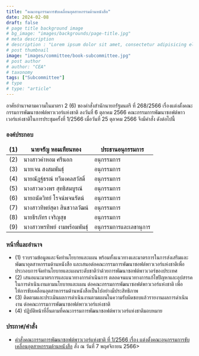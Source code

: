 ```yaml
---
title: "คณะอนุกรรมการขับเคลื่อนอุตสาหกรรมด้านหนังสือ"
date: 2024-02-08
draft: false
# page title background image
# bg_image: "images/backgrounds/page-title.jpg"
# meta description
# description : "Lorem ipsum dolor sit amet, consectetur adipisicing elit, sed do eiusmod tempor incididunt ut labore. dolore magna aliqua. Ut enim ad minim veniam, quis nostrud."
# post thumbnail
image: "images/committee/book-subcommittee.jpg"
# post author
# author: "CEA"
# taxonomy
tags: ["Subcommittee"]
# type
# type: "article"
---
```


<style>
  td, th { border: none!important; }
</style>

อาศัยอำนาจตามความในมาตรา 2 (6) ของคำสั่งสำนักนายกรัฐมนตรี ที่ 268/2566 เรื่องแต่งตั้งคณะกรรมการพัฒนาซอฟต์พาวเวอร์แห่งชาติ ลงวันที่ 6 ตุลาคม 2566 คณะกรรมการพัฒนาซอฟต์พาวเวอร์แห่งชาติในการประชุมครั้งที่ 1/2566 เมื่อวันที่ 25 ตุลาคม 2566 จึงมีคำสั่ง ดังต่อไปนี้

### องค์ประกอบ

| (1) | นายจรัญ หอมเทียนทอง | ประธานอนุกรรมการ |
| --- | --- | --- |
| (2) | นางสาวคำหอม ศรีนอก | อนุกรรมการ |
| (3) | นายเจน สงสมพันธุ์ | อนุกรรมการ |
| (4) | นายณัฏฐ์ธรณ์ ทวีมงคลสวัสดิ์ | อนุกรรมการ |
| (5) | นางสาวดวงพร สุทธิสมบูรณ์ | อนุกรรมการ |
| (6) | นายถนัดวิทย์ โรจน์พจนรัตน์ | อนุกรรมการ |
| (7) | นางสาวทิพย์สุดา สินชวาลวัฒน์ | อนุกรรมการ |
| (8) | นายธีรภัทร เจริญสุข | อนุกรรมการ |
| (9) | นางสาวพรทิพย์ งามพร้อมพันธุ์ | อนุกรรมการและเลขานุการ |

### หน้าที่และอำนาจ

* (1) รวบรวมข้อมูลและจัดทำนโยบายและแผน พร้อมทั้งแนวทางและมาตรการในการส่งเสริมและ
พัฒนาอุตสาหกรรมด้านหนังสือ และเสนอต่อคณะกรรมการพัฒนาซอฟต์พาวเวอร์แห่งชาติเพื่อประกอบการจัดทำนโยบายและแผนระดับชาติว่าด้วยการพัฒนาซอฟต์พาวเวอร์ของประเทศ
* (2) เสนอแนะมาตรการและแนวทางการดำเนินการ ตลอดจนแนวทางการแก้ไขปัญหาและอุปสรรคในการดำเนินงานตามนโยบายและแผน ต่อคณะกรรมการพัฒนาซอฟต์พาวเวอร์แห่งชาติ เพื่อให้การขับเคลื่อนอุตสาหกรรมด้านหนังสือเป็นไปอย่างมีประสิทธิภาพ
* (3) ติดตามและประเมินผลการดำเนินงานตามแผนในความรับผิดชอบแล้วรายงานผลการดำเนินงาน
ต่อคณะกรรมการพัฒนาซอฟต์พาวเวอร์แห่งชาติ
* (4) ปฏิบัติหน้าที่อื่นตามที่คณะกรรมการพัฒนาซอฟต์พาวเวอร์แห่งชาติมอบหมาย

### ประกาศ/คำสั่ง

* [คำสั่งคณะกรรมการพัฒนาซอฟต์พาวเวอร์แห่งชาติ ที่ 1/2566 เรื่อง แต่งตั้งคณะอนุกรรมการขับเคลื่อนอุตสาหกรรมด้านหนังสือ](</files/คำสั่งแต่งตั้งที่ 1-2566 คณะอนุฯ หนังสือ.pdf>) สั่ง ณ วันที่ 7 พฤศจิกายน 2566>
